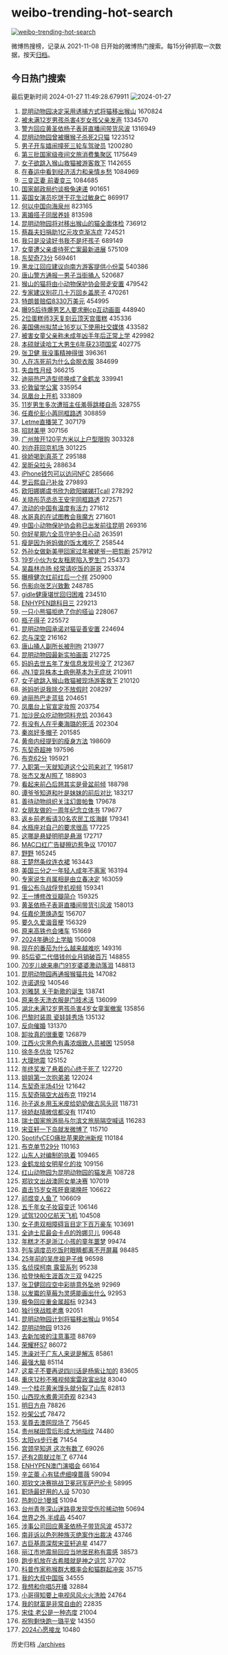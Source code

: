 # weibo-trending-hot-search

[![weibo-trending-hot-search](https://github.com/ameizi/weibo-trending-hot-search/actions/workflows/ci.yml/badge.svg)](https://github.com/ameizi/weibo-trending-hot-search/actions/workflows/ci.yml)

微博热搜榜，记录从 2021-11-08 日开始的微博热门搜索。每15分钟抓取一次数据，按天[归档](./archives)。

## 今日热门搜索

<!-- BEGIN --> 
最后更新时间 2024-01-27 11:49:28.679911 
![2024-01-27](https://imgs-storage.s3.us-east-005.backblazeb2.com/20240127/2024-01-27.png?versionId=4_z8fbbed132d73df8689c40f13_f1064e7554d042b31_d20240127_m034928_c005_v0501002_t0045_u01706327368513) 
1. [昆明动物园决定采用诱捕方式将猫移出猴山](https://s.weibo.com/weibo?q=%23%E6%98%86%E6%98%8E%E5%8A%A8%E7%89%A9%E5%9B%AD%E5%86%B3%E5%AE%9A%E9%87%87%E7%94%A8%E8%AF%B1%E6%8D%95%E6%96%B9%E5%BC%8F%E5%B0%86%E7%8C%AB%E7%A7%BB%E5%87%BA%E7%8C%B4%E5%B1%B1%23&t=31&band_rank=1&Refer=top) 1670824
1. [被未满12岁男孩杀害4岁女孩父亲发声](https://s.weibo.com/weibo?q=%23%E8%A2%AB%E6%9C%AA%E6%BB%A112%E5%B2%81%E7%94%B7%E5%AD%A9%E6%9D%80%E5%AE%B34%E5%B2%81%E5%A5%B3%E5%AD%A9%E7%88%B6%E4%BA%B2%E5%8F%91%E5%A3%B0%23&t=31&band_rank=16&Refer=top) 1334570
1. [警方回应黄圣依杨子表哥直播间带货风波](https://s.weibo.com/weibo?q=%23%E8%AD%A6%E6%96%B9%E5%9B%9E%E5%BA%94%E9%BB%84%E5%9C%A3%E4%BE%9D%E6%9D%A8%E5%AD%90%E8%A1%A8%E5%93%A5%E7%9B%B4%E6%92%AD%E9%97%B4%E5%B8%A6%E8%B4%A7%E9%A3%8E%E6%B3%A2%23&t=31&band_rank=1&Refer=top) 1316949
1. [昆明动物园曾被曝猴子杀死2只猫](https://s.weibo.com/weibo?q=%23%E6%98%86%E6%98%8E%E5%8A%A8%E7%89%A9%E5%9B%AD%E6%9B%BE%E8%A2%AB%E6%9B%9D%E7%8C%B4%E5%AD%90%E6%9D%80%E6%AD%BB2%E5%8F%AA%E7%8C%AB%23&t=31&band_rank=2&Refer=top) 1223512
1. [男子开车嬉闹撞死三轮车驾驶员](https://s.weibo.com/weibo?q=%23%E7%94%B7%E5%AD%90%E5%BC%80%E8%BD%A6%E5%AC%89%E9%97%B9%E6%92%9E%E6%AD%BB%E4%B8%89%E8%BD%AE%E8%BD%A6%E9%A9%BE%E9%A9%B6%E5%91%98%23&t=31&band_rank=22&Refer=top) 1200280
1. [第三批国家级夜间文旅消费集聚区](https://s.weibo.com/weibo?q=%23%E7%AC%AC%E4%B8%89%E6%89%B9%E5%9B%BD%E5%AE%B6%E7%BA%A7%E5%A4%9C%E9%97%B4%E6%96%87%E6%97%85%E6%B6%88%E8%B4%B9%E9%9B%86%E8%81%9A%E5%8C%BA%23&t=31&band_rank=3&Refer=top) 1175649
1. [女子欲跳入猴山救猫被游客救下](https://s.weibo.com/weibo?q=%23%E5%A5%B3%E5%AD%90%E6%AC%B2%E8%B7%B3%E5%85%A5%E7%8C%B4%E5%B1%B1%E6%95%91%E7%8C%AB%E8%A2%AB%E6%B8%B8%E5%AE%A2%E6%95%91%E4%B8%8B%23&t=31&band_rank=4&Refer=top) 1142655
1. [在春运中看到经济活力和亲情乡愁](https://s.weibo.com/weibo?q=%23%E5%9C%A8%E6%98%A5%E8%BF%90%E4%B8%AD%E7%9C%8B%E5%88%B0%E7%BB%8F%E6%B5%8E%E6%B4%BB%E5%8A%9B%E5%92%8C%E4%BA%B2%E6%83%85%E4%B9%A1%E6%84%81%23&t=31&band_rank=3&Refer=top) 1084969
1. [三变正妻 前妻变三](https://s.weibo.com/weibo?q=%E4%B8%89%E5%8F%98%E6%AD%A3%E5%A6%BB%20%E5%89%8D%E5%A6%BB%E5%8F%98%E4%B8%89&t=31&band_rank=40&Refer=top) 1084685
1. [国家邮政局约谈极兔速递](https://s.weibo.com/weibo?q=%23%E5%9B%BD%E5%AE%B6%E9%82%AE%E6%94%BF%E5%B1%80%E7%BA%A6%E8%B0%88%E6%9E%81%E5%85%94%E9%80%9F%E9%80%92%23&t=31&band_rank=8&Refer=top) 901651
1. [英国女演员吃饼干花生过敏身亡](https://s.weibo.com/weibo?q=%23%E8%8B%B1%E5%9B%BD%E5%A5%B3%E6%BC%94%E5%91%98%E5%90%83%E9%A5%BC%E5%B9%B2%E8%8A%B1%E7%94%9F%E8%BF%87%E6%95%8F%E8%BA%AB%E4%BA%A1%23&t=31&band_rank=31&Refer=top) 869917
1. [何以中国向海泉州](https://s.weibo.com/weibo?q=%23%E4%BD%95%E4%BB%A5%E4%B8%AD%E5%9B%BD%E5%90%91%E6%B5%B7%E6%B3%89%E5%B7%9E%23&t=31&band_rank=3&Refer=top) 823165
1. [离婚搭子同居养娃](https://s.weibo.com/weibo?q=%E7%A6%BB%E5%A9%9A%E6%90%AD%E5%AD%90%E5%90%8C%E5%B1%85%E5%85%BB%E5%A8%83&t=31&band_rank=13&Refer=top) 813598
1. [昆明动物园将对移出猴山的猫全面体检](https://s.weibo.com/weibo?q=%23%E6%98%86%E6%98%8E%E5%8A%A8%E7%89%A9%E5%9B%AD%E5%B0%86%E5%AF%B9%E7%A7%BB%E5%87%BA%E7%8C%B4%E5%B1%B1%E7%9A%84%E7%8C%AB%E5%85%A8%E9%9D%A2%E4%BD%93%E6%A3%80%23&t=31&band_rank=14&Refer=top) 736912
1. [蔡磊夫妇捐助1亿元攻克渐冻症](https://s.weibo.com/weibo?q=%23%E8%94%A1%E7%A3%8A%E5%A4%AB%E5%A6%87%E6%8D%90%E5%8A%A91%E4%BA%BF%E5%85%83%E6%94%BB%E5%85%8B%E6%B8%90%E5%86%BB%E7%97%87%23&t=31&band_rank=4&Refer=top) 724521
1. [我只是没读好书我不是坏孩子](https://s.weibo.com/weibo?q=%E6%88%91%E5%8F%AA%E6%98%AF%E6%B2%A1%E8%AF%BB%E5%A5%BD%E4%B9%A6%E6%88%91%E4%B8%8D%E6%98%AF%E5%9D%8F%E5%AD%A9%E5%AD%90&t=31&band_rank=10&Refer=top) 689149
1. [女童遭父亲虐待死亡案最新进展](https://s.weibo.com/weibo?q=%23%E5%A5%B3%E7%AB%A5%E9%81%AD%E7%88%B6%E4%BA%B2%E8%99%90%E5%BE%85%E6%AD%BB%E4%BA%A1%E6%A1%88%E6%9C%80%E6%96%B0%E8%BF%9B%E5%B1%95%23&t=31&band_rank=6&Refer=top) 575109
1. [东契奇73分](https://s.weibo.com/weibo?q=%23%E4%B8%9C%E5%A5%91%E5%A5%8773%E5%88%86%23&t=31&band_rank=8&Refer=top) 569461
1. [黑龙江回应建议向南方游客提供小份菜](https://s.weibo.com/weibo?q=%23%E9%BB%91%E9%BE%99%E6%B1%9F%E5%9B%9E%E5%BA%94%E5%BB%BA%E8%AE%AE%E5%90%91%E5%8D%97%E6%96%B9%E6%B8%B8%E5%AE%A2%E6%8F%90%E4%BE%9B%E5%B0%8F%E4%BB%BD%E8%8F%9C%23&t=31&band_rank=41&Refer=top) 540386
1. [唐山警方通报一男子当街捅人](https://s.weibo.com/weibo?q=%23%E5%94%90%E5%B1%B1%E8%AD%A6%E6%96%B9%E9%80%9A%E6%8A%A5%E4%B8%80%E7%94%B7%E5%AD%90%E5%BD%93%E8%A1%97%E6%8D%85%E4%BA%BA%23&t=31&band_rank=39&Refer=top) 520687
1. [猴山的猫将由小动物保护协会带走安置](https://s.weibo.com/weibo?q=%23%E7%8C%B4%E5%B1%B1%E7%9A%84%E7%8C%AB%E5%B0%86%E7%94%B1%E5%B0%8F%E5%8A%A8%E7%89%A9%E4%BF%9D%E6%8A%A4%E5%8D%8F%E4%BC%9A%E5%B8%A6%E8%B5%B0%E5%AE%89%E7%BD%AE%23&t=31&band_rank=32&Refer=top) 479542
1. [专家建议别花几十万回乡盖房子](https://s.weibo.com/weibo?q=%23%E4%B8%93%E5%AE%B6%E5%BB%BA%E8%AE%AE%E5%88%AB%E8%8A%B1%E5%87%A0%E5%8D%81%E4%B8%87%E5%9B%9E%E4%B9%A1%E7%9B%96%E6%88%BF%E5%AD%90%23&t=31&band_rank=5&Refer=top) 470261
1. [特朗普赔偿8330万美元](https://s.weibo.com/weibo?q=%23%E7%89%B9%E6%9C%97%E6%99%AE%E8%B5%94%E5%81%BF8330%E4%B8%87%E7%BE%8E%E5%85%83%23&t=31&band_rank=9&Refer=top) 454995
1. [曝95后待爆男艺人要求删cp互动画面](https://s.weibo.com/weibo?q=%23%E6%9B%9D95%E5%90%8E%E5%BE%85%E7%88%86%E7%94%B7%E8%89%BA%E4%BA%BA%E8%A6%81%E6%B1%82%E5%88%A0cp%E4%BA%92%E5%8A%A8%E7%94%BB%E9%9D%A2%23&t=31&band_rank=6&Refer=top) 448940
1. [2位蛋糕师3天复刻云顶天宫蛋糕](https://s.weibo.com/weibo?q=%232%E4%BD%8D%E8%9B%8B%E7%B3%95%E5%B8%883%E5%A4%A9%E5%A4%8D%E5%88%BB%E4%BA%91%E9%A1%B6%E5%A4%A9%E5%AE%AB%E8%9B%8B%E7%B3%95%23&t=31&band_rank=31&Refer=top) 435336
1. [美国佛州拟禁止16岁以下使用社交媒体](https://s.weibo.com/weibo?q=%23%E7%BE%8E%E5%9B%BD%E4%BD%9B%E5%B7%9E%E6%8B%9F%E7%A6%81%E6%AD%A216%E5%B2%81%E4%BB%A5%E4%B8%8B%E4%BD%BF%E7%94%A8%E7%A4%BE%E4%BA%A4%E5%AA%92%E4%BD%93%23&t=31&band_rank=7&Refer=top) 433582
1. [被害女童父亲称未成年凶手年后正常上学](https://s.weibo.com/weibo?q=%23%E8%A2%AB%E5%AE%B3%E5%A5%B3%E7%AB%A5%E7%88%B6%E4%BA%B2%E7%A7%B0%E6%9C%AA%E6%88%90%E5%B9%B4%E5%87%B6%E6%89%8B%E5%B9%B4%E5%90%8E%E6%AD%A3%E5%B8%B8%E4%B8%8A%E5%AD%A6%23&t=31&band_rank=13&Refer=top) 429982
1. [本硕就读哈工大男生6年获23项国奖](https://s.weibo.com/weibo?q=%23%E6%9C%AC%E7%A1%95%E5%B0%B1%E8%AF%BB%E5%93%88%E5%B7%A5%E5%A4%A7%E7%94%B7%E7%94%9F6%E5%B9%B4%E8%8E%B723%E9%A1%B9%E5%9B%BD%E5%A5%96%23&t=31&band_rank=34&Refer=top) 402775
1. [张卫健 我没事精神得很](https://s.weibo.com/weibo?q=%E5%BC%A0%E5%8D%AB%E5%81%A5%20%E6%88%91%E6%B2%A1%E4%BA%8B%E7%B2%BE%E7%A5%9E%E5%BE%97%E5%BE%88&t=31&band_rank=10&Refer=top) 396361
1. [人在冻死前为什么会脱衣服](https://s.weibo.com/weibo?q=%23%E4%BA%BA%E5%9C%A8%E5%86%BB%E6%AD%BB%E5%89%8D%E4%B8%BA%E4%BB%80%E4%B9%88%E4%BC%9A%E8%84%B1%E8%A1%A3%E6%9C%8D%23&t=31&band_rank=8&Refer=top) 384699
1. [失血性月经](https://s.weibo.com/weibo?q=%E5%A4%B1%E8%A1%80%E6%80%A7%E6%9C%88%E7%BB%8F&t=31&band_rank=11&Refer=top) 366215
1. [迪丽热巴造型师换成了金鹤龙](https://s.weibo.com/weibo?q=%23%E8%BF%AA%E4%B8%BD%E7%83%AD%E5%B7%B4%E9%80%A0%E5%9E%8B%E5%B8%88%E6%8D%A2%E6%88%90%E4%BA%86%E9%87%91%E9%B9%A4%E9%BE%99%23&t=31&band_rank=9&Refer=top) 339941
1. [伦敦留学公寓](https://s.weibo.com/weibo?q=%E4%BC%A6%E6%95%A6%E7%95%99%E5%AD%A6%E5%85%AC%E5%AF%93&t=31&band_rank=43&Refer=top) 335954
1. [凤凰台上开机](https://s.weibo.com/weibo?q=%23%E5%87%A4%E5%87%B0%E5%8F%B0%E4%B8%8A%E5%BC%80%E6%9C%BA%23&t=31&band_rank=16&Refer=top) 333809
1. [11岁男生多次遭班主任羞辱跳楼自杀](https://s.weibo.com/weibo?q=%2311%E5%B2%81%E7%94%B7%E7%94%9F%E5%A4%9A%E6%AC%A1%E9%81%AD%E7%8F%AD%E4%B8%BB%E4%BB%BB%E7%BE%9E%E8%BE%B1%E8%B7%B3%E6%A5%BC%E8%87%AA%E6%9D%80%23&t=31&band_rank=11&Refer=top) 328755
1. [任嘉伦彭小苒同框路透](https://s.weibo.com/weibo?q=%23%E4%BB%BB%E5%98%89%E4%BC%A6%E5%BD%AD%E5%B0%8F%E8%8B%92%E5%90%8C%E6%A1%86%E8%B7%AF%E9%80%8F%23&t=31&band_rank=17&Refer=top) 308859
1. [Letme直播哭了](https://s.weibo.com/weibo?q=%23Letme%E7%9B%B4%E6%92%AD%E5%93%AD%E4%BA%86%23&t=31&band_rank=31&Refer=top) 307179
1. [招财美甲](https://s.weibo.com/weibo?q=%E6%8B%9B%E8%B4%A2%E7%BE%8E%E7%94%B2&t=31&band_rank=50&Refer=top) 307156
1. [广州放开120平方米以上户型限购](https://s.weibo.com/weibo?q=%23%E5%B9%BF%E5%B7%9E%E6%94%BE%E5%BC%80120%E5%B9%B3%E6%96%B9%E7%B1%B3%E4%BB%A5%E4%B8%8A%E6%88%B7%E5%9E%8B%E9%99%90%E8%B4%AD%23&t=31&band_rank=20&Refer=top) 303328
1. [刘亦菲回京机场](https://s.weibo.com/weibo?q=%23%E5%88%98%E4%BA%A6%E8%8F%B2%E5%9B%9E%E4%BA%AC%E6%9C%BA%E5%9C%BA%23&t=31&band_rank=26&Refer=top) 301225
1. [徐娇喝到真茶了](https://s.weibo.com/weibo?q=%E5%BE%90%E5%A8%87%E5%96%9D%E5%88%B0%E7%9C%9F%E8%8C%B6%E4%BA%86&t=31&band_rank=12&Refer=top) 295188
1. [吴昕朵拉头](https://s.weibo.com/weibo?q=%23%E5%90%B4%E6%98%95%E6%9C%B5%E6%8B%89%E5%A4%B4%23&t=31&band_rank=14&Refer=top) 288634
1. [iPhone钱包可以访问NFC](https://s.weibo.com/weibo?q=%23iPhone%E9%92%B1%E5%8C%85%E5%8F%AF%E4%BB%A5%E8%AE%BF%E9%97%AENFC%23&t=31&band_rank=14&Refer=top) 285666
1. [罗云熙自己补妆](https://s.weibo.com/weibo?q=%E7%BD%97%E4%BA%91%E7%86%99%E8%87%AA%E5%B7%B1%E8%A1%A5%E5%A6%86&t=31&band_rank=35&Refer=top) 279893
1. [欧阳娜娜虞书欣为欧阳娣娣打call](https://s.weibo.com/weibo?q=%23%E6%AC%A7%E9%98%B3%E5%A8%9C%E5%A8%9C%E8%99%9E%E4%B9%A6%E6%AC%A3%E4%B8%BA%E6%AC%A7%E9%98%B3%E5%A8%A3%E5%A8%A3%E6%89%93call%23&t=31&band_rank=16&Refer=top) 278292
1. [关晓彤范丞丞王安宇同框路透](https://s.weibo.com/weibo?q=%23%E5%85%B3%E6%99%93%E5%BD%A4%E8%8C%83%E4%B8%9E%E4%B8%9E%E7%8E%8B%E5%AE%89%E5%AE%87%E5%90%8C%E6%A1%86%E8%B7%AF%E9%80%8F%23&t=31&band_rank=49&Refer=top) 272571
1. [流动的中国有温度有活力](https://s.weibo.com/weibo?q=%23%E6%B5%81%E5%8A%A8%E7%9A%84%E4%B8%AD%E5%9B%BD%E6%9C%89%E6%B8%A9%E5%BA%A6%E6%9C%89%E6%B4%BB%E5%8A%9B%23&t=31&band_rank=16&Refer=top) 271612
1. [水哥真的在试图教会我魔方](https://s.weibo.com/weibo?q=%23%E6%B0%B4%E5%93%A5%E7%9C%9F%E7%9A%84%E5%9C%A8%E8%AF%95%E5%9B%BE%E6%95%99%E4%BC%9A%E6%88%91%E9%AD%94%E6%96%B9%23&t=31&band_rank=41&Refer=top) 271601
1. [中国小动物保护协会称已出发前往昆明](https://s.weibo.com/weibo?q=%23%E4%B8%AD%E5%9B%BD%E5%B0%8F%E5%8A%A8%E7%89%A9%E4%BF%9D%E6%8A%A4%E5%8D%8F%E4%BC%9A%E7%A7%B0%E5%B7%B2%E5%87%BA%E5%8F%91%E5%89%8D%E5%BE%80%E6%98%86%E6%98%8E%23&t=31&band_rank=16&Refer=top) 269316
1. [你好星期六全员守护冬日心动](https://s.weibo.com/weibo?q=%23%E4%BD%A0%E5%A5%BD%E6%98%9F%E6%9C%9F%E5%85%AD%E5%85%A8%E5%91%98%E5%AE%88%E6%8A%A4%E5%86%AC%E6%97%A5%E5%BF%83%E5%8A%A8%23&t=31&band_rank=50&Refer=top) 263591
1. [瘦是因为爸妈做的饭太难吃了](https://s.weibo.com/weibo?q=%23%E7%98%A6%E6%98%AF%E5%9B%A0%E4%B8%BA%E7%88%B8%E5%A6%88%E5%81%9A%E7%9A%84%E9%A5%AD%E5%A4%AA%E9%9A%BE%E5%90%83%E4%BA%86%23&t=31&band_rank=22&Refer=top) 258544
1. [外孙女做新美甲回家过年被姥爷一把剪断](https://s.weibo.com/weibo?q=%23%E5%A4%96%E5%AD%99%E5%A5%B3%E5%81%9A%E6%96%B0%E7%BE%8E%E7%94%B2%E5%9B%9E%E5%AE%B6%E8%BF%87%E5%B9%B4%E8%A2%AB%E5%A7%A5%E7%88%B7%E4%B8%80%E6%8A%8A%E5%89%AA%E6%96%AD%23&t=31&band_rank=15&Refer=top) 257912
1. [19岁小伙为女友租房陷入罗生门](https://s.weibo.com/weibo?q=%2319%E5%B2%81%E5%B0%8F%E4%BC%99%E4%B8%BA%E5%A5%B3%E5%8F%8B%E7%A7%9F%E6%88%BF%E9%99%B7%E5%85%A5%E7%BD%97%E7%94%9F%E9%97%A8%23&t=31&band_rank=26&Refer=top) 254373
1. [吴磊林亦扬 经常请吃饭的哥哥](https://s.weibo.com/weibo?q=%E5%90%B4%E7%A3%8A%E6%9E%97%E4%BA%A6%E6%89%AC%20%E7%BB%8F%E5%B8%B8%E8%AF%B7%E5%90%83%E9%A5%AD%E7%9A%84%E5%93%A5%E5%93%A5&t=31&band_rank=15&Refer=top) 253374
1. [曝檀健次红前红后一个样](https://s.weibo.com/weibo?q=%23%E6%9B%9D%E6%AA%80%E5%81%A5%E6%AC%A1%E7%BA%A2%E5%89%8D%E7%BA%A2%E5%90%8E%E4%B8%80%E4%B8%AA%E6%A0%B7%23&t=31&band_rank=15&Refer=top) 250900
1. [伤影向张艺兴致歉](https://s.weibo.com/weibo?q=%23%E4%BC%A4%E5%BD%B1%E5%90%91%E5%BC%A0%E8%89%BA%E5%85%B4%E8%87%B4%E6%AD%89%23&t=31&band_rank=19&Refer=top) 248785
1. [gidle健康堪忧回归困难](https://s.weibo.com/weibo?q=%23gidle%E5%81%A5%E5%BA%B7%E5%A0%AA%E5%BF%A7%E5%9B%9E%E5%BD%92%E5%9B%B0%E9%9A%BE%23&t=31&band_rank=17&Refer=top) 234510
1. [ENHYPEN跳科目三](https://s.weibo.com/weibo?q=ENHYPEN%E8%B7%B3%E7%A7%91%E7%9B%AE%E4%B8%89&t=31&band_rank=18&Refer=top) 229213
1. [一只小熊猫拒绝了你的搭讪](https://s.weibo.com/weibo?q=%23%E4%B8%80%E5%8F%AA%E5%B0%8F%E7%86%8A%E7%8C%AB%E6%8B%92%E7%BB%9D%E4%BA%86%E4%BD%A0%E7%9A%84%E6%90%AD%E8%AE%AA%23&t=31&band_rank=32&Refer=top) 228067
1. [瓶子得子](https://s.weibo.com/weibo?q=%E7%93%B6%E5%AD%90%E5%BE%97%E5%AD%90&t=31&band_rank=19&Refer=top) 225572
1. [昆明动物园承诺对猫妥善安置](https://s.weibo.com/weibo?q=%23%E6%98%86%E6%98%8E%E5%8A%A8%E7%89%A9%E5%9B%AD%E6%89%BF%E8%AF%BA%E5%AF%B9%E7%8C%AB%E5%A6%A5%E5%96%84%E5%AE%89%E7%BD%AE%23&t=31&band_rank=18&Refer=top) 224694
1. [恋与深空](https://s.weibo.com/weibo?q=%E6%81%8B%E4%B8%8E%E6%B7%B1%E7%A9%BA&t=31&band_rank=19&Refer=top) 216162
1. [唐山捅人副所长被刑拘](https://s.weibo.com/weibo?q=%23%E5%94%90%E5%B1%B1%E6%8D%85%E4%BA%BA%E5%89%AF%E6%89%80%E9%95%BF%E8%A2%AB%E5%88%91%E6%8B%98%23&t=31&band_rank=20&Refer=top) 213977
1. [昆明动物园最新实拍画面](https://s.weibo.com/weibo?q=%23%E6%98%86%E6%98%8E%E5%8A%A8%E7%89%A9%E5%9B%AD%E6%9C%80%E6%96%B0%E5%AE%9E%E6%8B%8D%E7%94%BB%E9%9D%A2%23&t=31&band_rank=45&Refer=top) 212725
1. [妈妈去世五年了发信息发现号没了](https://s.weibo.com/weibo?q=%23%E5%A6%88%E5%A6%88%E5%8E%BB%E4%B8%96%E4%BA%94%E5%B9%B4%E4%BA%86%E5%8F%91%E4%BF%A1%E6%81%AF%E5%8F%91%E7%8E%B0%E5%8F%B7%E6%B2%A1%E4%BA%86%23&t=31&band_rank=21&Refer=top) 212367
1. [JN.1变异株本土病例基本为无症状](https://s.weibo.com/weibo?q=%23JN.1%E5%8F%98%E5%BC%82%E6%A0%AA%E6%9C%AC%E5%9C%9F%E7%97%85%E4%BE%8B%E5%9F%BA%E6%9C%AC%E4%B8%BA%E6%97%A0%E7%97%87%E7%8A%B6%23&t=31&band_rank=18&Refer=top) 210911
1. [女子欲跳入猴山救猫被现场游客救下](https://s.weibo.com/weibo?q=%23%E5%A5%B3%E5%AD%90%E6%AC%B2%E8%B7%B3%E5%85%A5%E7%8C%B4%E5%B1%B1%E6%95%91%E7%8C%AB%E8%A2%AB%E7%8E%B0%E5%9C%BA%E6%B8%B8%E5%AE%A2%E6%95%91%E4%B8%8B%23&t=31&band_rank=22&Refer=top) 210120
1. [爸妈听说我除夕不放假时](https://s.weibo.com/weibo?q=%23%E7%88%B8%E5%A6%88%E5%90%AC%E8%AF%B4%E6%88%91%E9%99%A4%E5%A4%95%E4%B8%8D%E6%94%BE%E5%81%87%E6%97%B6%23&t=31&band_rank=22&Refer=top) 208297
1. [迪丽热巴走蓝毯](https://s.weibo.com/weibo?q=%23%E8%BF%AA%E4%B8%BD%E7%83%AD%E5%B7%B4%E8%B5%B0%E8%93%9D%E6%AF%AF%23&t=31&band_rank=23&Refer=top) 204651
1. [凤凰台上官宣定妆照](https://s.weibo.com/weibo?q=%23%E5%87%A4%E5%87%B0%E5%8F%B0%E4%B8%8A%E5%AE%98%E5%AE%A3%E5%AE%9A%E5%A6%86%E7%85%A7%23&t=31&band_rank=25&Refer=top) 203754
1. [加沙民众吃动物饲料充饥](https://s.weibo.com/weibo?q=%23%E5%8A%A0%E6%B2%99%E6%B0%91%E4%BC%97%E5%90%83%E5%8A%A8%E7%89%A9%E9%A5%B2%E6%96%99%E5%85%85%E9%A5%A5%23&t=31&band_rank=19&Refer=top) 203643
1. [有没有人在乎秦海璐的死活](https://s.weibo.com/weibo?q=%23%E6%9C%89%E6%B2%A1%E6%9C%89%E4%BA%BA%E5%9C%A8%E4%B9%8E%E7%A7%A6%E6%B5%B7%E7%92%90%E7%9A%84%E6%AD%BB%E6%B4%BB%23&t=31&band_rank=35&Refer=top) 202304
1. [秦岚好多帽子](https://s.weibo.com/weibo?q=%23%E7%A7%A6%E5%B2%9A%E5%A5%BD%E5%A4%9A%E5%B8%BD%E5%AD%90%23&t=31&band_rank=26&Refer=top) 201585
1. [黄帝内经提到的瘦身方法](https://s.weibo.com/weibo?q=%E9%BB%84%E5%B8%9D%E5%86%85%E7%BB%8F%E6%8F%90%E5%88%B0%E7%9A%84%E7%98%A6%E8%BA%AB%E6%96%B9%E6%B3%95&t=31&band_rank=38&Refer=top) 198609
1. [东契奇超神](https://s.weibo.com/weibo?q=%23%E4%B8%9C%E5%A5%91%E5%A5%87%E8%B6%85%E7%A5%9E%23&t=31&band_rank=25&Refer=top) 197596
1. [布克62分](https://s.weibo.com/weibo?q=%23%E5%B8%83%E5%85%8B62%E5%88%86%23&t=31&band_rank=28&Refer=top) 195921
1. [入职第一天就知道这个公司来对了](https://s.weibo.com/weibo?q=%23%E5%85%A5%E8%81%8C%E7%AC%AC%E4%B8%80%E5%A4%A9%E5%B0%B1%E7%9F%A5%E9%81%93%E8%BF%99%E4%B8%AA%E5%85%AC%E5%8F%B8%E6%9D%A5%E5%AF%B9%E4%BA%86%23&t=31&band_rank=24&Refer=top) 195817
1. [张杰又发AI照了](https://s.weibo.com/weibo?q=%23%E5%BC%A0%E6%9D%B0%E5%8F%88%E5%8F%91AI%E7%85%A7%E4%BA%86%23&t=31&band_rank=25&Refer=top) 188903
1. [看起来前凸后翘其实是骨盆前倾](https://s.weibo.com/weibo?q=%E7%9C%8B%E8%B5%B7%E6%9D%A5%E5%89%8D%E5%87%B8%E5%90%8E%E7%BF%98%E5%85%B6%E5%AE%9E%E6%98%AF%E9%AA%A8%E7%9B%86%E5%89%8D%E5%80%BE&t=31&band_rank=48&Refer=top) 188798
1. [谭爷爷知道和叶是妹妹的前后对比](https://s.weibo.com/weibo?q=%23%E8%B0%AD%E7%88%B7%E7%88%B7%E7%9F%A5%E9%81%93%E5%92%8C%E5%8F%B6%E6%98%AF%E5%A6%B9%E5%A6%B9%E7%9A%84%E5%89%8D%E5%90%8E%E5%AF%B9%E6%AF%94%23&t=31&band_rank=26&Refer=top) 183217
1. [善待动物组织关注幻兽帕鲁](https://s.weibo.com/weibo?q=%23%E5%96%84%E5%BE%85%E5%8A%A8%E7%89%A9%E7%BB%84%E7%BB%87%E5%85%B3%E6%B3%A8%E5%B9%BB%E5%85%BD%E5%B8%95%E9%B2%81%23&t=31&band_rank=50&Refer=top) 179678
1. [女朋友做的一周年纪念立体书](https://s.weibo.com/weibo?q=%E5%A5%B3%E6%9C%8B%E5%8F%8B%E5%81%9A%E7%9A%84%E4%B8%80%E5%91%A8%E5%B9%B4%E7%BA%AA%E5%BF%B5%E7%AB%8B%E4%BD%93%E4%B9%A6&t=31&band_rank=31&Refer=top) 179677
1. [返乡前老板请30名农民工炫海鲜](https://s.weibo.com/weibo?q=%23%E8%BF%94%E4%B9%A1%E5%89%8D%E8%80%81%E6%9D%BF%E8%AF%B730%E5%90%8D%E5%86%9C%E6%B0%91%E5%B7%A5%E7%82%AB%E6%B5%B7%E9%B2%9C%23&t=31&band_rank=23&Refer=top) 179341
1. [水瓶座对自己的要求很高](https://s.weibo.com/weibo?q=%E6%B0%B4%E7%93%B6%E5%BA%A7%E5%AF%B9%E8%87%AA%E5%B7%B1%E7%9A%84%E8%A6%81%E6%B1%82%E5%BE%88%E9%AB%98&t=31&band_rank=34&Refer=top) 177225
1. [这哪是悬疑明明是悬溺](https://s.weibo.com/weibo?q=%E8%BF%99%E5%93%AA%E6%98%AF%E6%82%AC%E7%96%91%E6%98%8E%E6%98%8E%E6%98%AF%E6%82%AC%E6%BA%BA&t=31&band_rank=22&Refer=top) 172717
1. [MAC口红广告疑擦边惹争议](https://s.weibo.com/weibo?q=%23MAC%E5%8F%A3%E7%BA%A2%E5%B9%BF%E5%91%8A%E7%96%91%E6%93%A6%E8%BE%B9%E6%83%B9%E4%BA%89%E8%AE%AE%23&t=31&band_rank=26&Refer=top) 170107
1. [野野](https://s.weibo.com/weibo?q=%E9%87%8E%E9%87%8E&t=31&band_rank=27&Refer=top) 165245
1. [王楚然条纹连衣裙](https://s.weibo.com/weibo?q=%23%E7%8E%8B%E6%A5%9A%E7%84%B6%E6%9D%A1%E7%BA%B9%E8%BF%9E%E8%A1%A3%E8%A3%99%23&t=31&band_rank=23&Refer=top) 163443
1. [美国三分之一年轻人成年不离家](https://s.weibo.com/weibo?q=%23%E7%BE%8E%E5%9B%BD%E4%B8%89%E5%88%86%E4%B9%8B%E4%B8%80%E5%B9%B4%E8%BD%BB%E4%BA%BA%E6%88%90%E5%B9%B4%E4%B8%8D%E7%A6%BB%E5%AE%B6%23&t=31&band_rank=24&Refer=top) 163194
1. [专家说生肖属相是由立春决定](https://s.weibo.com/weibo?q=%23%E4%B8%93%E5%AE%B6%E8%AF%B4%E7%94%9F%E8%82%96%E5%B1%9E%E7%9B%B8%E6%98%AF%E7%94%B1%E7%AB%8B%E6%98%A5%E5%86%B3%E5%AE%9A%23&t=31&band_rank=24&Refer=top) 163059
1. [俄公布乌战俘登机视频](https://s.weibo.com/weibo?q=%23%E4%BF%84%E5%85%AC%E5%B8%83%E4%B9%8C%E6%88%98%E4%BF%98%E7%99%BB%E6%9C%BA%E8%A7%86%E9%A2%91%23&t=31&band_rank=42&Refer=top) 159341
1. [王一博修改豆瓣简介](https://s.weibo.com/weibo?q=%23%E7%8E%8B%E4%B8%80%E5%8D%9A%E4%BF%AE%E6%94%B9%E8%B1%86%E7%93%A3%E7%AE%80%E4%BB%8B%23&t=31&band_rank=28&Refer=top) 159325
1. [黄圣依杨子表哥直播间带货引风波](https://s.weibo.com/weibo?q=%23%E9%BB%84%E5%9C%A3%E4%BE%9D%E6%9D%A8%E5%AD%90%E8%A1%A8%E5%93%A5%E7%9B%B4%E6%92%AD%E9%97%B4%E5%B8%A6%E8%B4%A7%E5%BC%95%E9%A3%8E%E6%B3%A2%23&t=31&band_rank=29&Refer=top) 158013
1. [任嘉伦萧焕造型](https://s.weibo.com/weibo?q=%23%E4%BB%BB%E5%98%89%E4%BC%A6%E8%90%A7%E7%84%95%E9%80%A0%E5%9E%8B%23&t=31&band_rank=34&Refer=top) 156707
1. [要久久爱谐音梗](https://s.weibo.com/weibo?q=%E8%A6%81%E4%B9%85%E4%B9%85%E7%88%B1%E8%B0%90%E9%9F%B3%E6%A2%97&t=31&band_rank=35&Refer=top) 156329
1. [原来高铁也会堵车](https://s.weibo.com/weibo?q=%23%E5%8E%9F%E6%9D%A5%E9%AB%98%E9%93%81%E4%B9%9F%E4%BC%9A%E5%A0%B5%E8%BD%A6%23&t=31&band_rank=30&Refer=top) 151669
1. [2024年确诊上学脑](https://s.weibo.com/weibo?q=2024%E5%B9%B4%E7%A1%AE%E8%AF%8A%E4%B8%8A%E5%AD%A6%E8%84%91&t=31&band_rank=33&Refer=top) 150008
1. [现在的番茄为什么越来越难吃](https://s.weibo.com/weibo?q=%23%E7%8E%B0%E5%9C%A8%E7%9A%84%E7%95%AA%E8%8C%84%E4%B8%BA%E4%BB%80%E4%B9%88%E8%B6%8A%E6%9D%A5%E8%B6%8A%E9%9A%BE%E5%90%83%23&t=31&band_rank=32&Refer=top) 149316
1. [85后瓷二代借钱创业月销破百万](https://s.weibo.com/weibo?q=%2385%E5%90%8E%E7%93%B7%E4%BA%8C%E4%BB%A3%E5%80%9F%E9%92%B1%E5%88%9B%E4%B8%9A%E6%9C%88%E9%94%80%E7%A0%B4%E7%99%BE%E4%B8%87%23&t=31&band_rank=27&Refer=top) 148855
1. [70岁儿媳来串门91岁婆婆激动落泪](https://s.weibo.com/weibo?q=%2370%E5%B2%81%E5%84%BF%E5%AA%B3%E6%9D%A5%E4%B8%B2%E9%97%A891%E5%B2%81%E5%A9%86%E5%A9%86%E6%BF%80%E5%8A%A8%E8%90%BD%E6%B3%AA%23&t=31&band_rank=33&Refer=top) 148813
1. [昆明动物园再通报猴猫共处](https://s.weibo.com/weibo?q=%23%E6%98%86%E6%98%8E%E5%8A%A8%E7%89%A9%E5%9B%AD%E5%86%8D%E9%80%9A%E6%8A%A5%E7%8C%B4%E7%8C%AB%E5%85%B1%E5%A4%84%23&t=31&band_rank=31&Refer=top) 147082
1. [许诺退役](https://s.weibo.com/weibo?q=%E8%AE%B8%E8%AF%BA%E9%80%80%E5%BD%B9&t=31&band_rank=32&Refer=top) 140546
1. [刘雅瑟 关于新歌的诞生](https://s.weibo.com/weibo?q=%E5%88%98%E9%9B%85%E7%91%9F%20%E5%85%B3%E4%BA%8E%E6%96%B0%E6%AD%8C%E7%9A%84%E8%AF%9E%E7%94%9F&t=31&band_rank=30&Refer=top) 138741
1. [原来冬天洗衣服是门技术活](https://s.weibo.com/weibo?q=%23%E5%8E%9F%E6%9D%A5%E5%86%AC%E5%A4%A9%E6%B4%97%E8%A1%A3%E6%9C%8D%E6%98%AF%E9%97%A8%E6%8A%80%E6%9C%AF%E6%B4%BB%23&t=31&band_rank=28&Refer=top) 136099
1. [湖北未满12岁男孩杀害4岁女童案撤案](https://s.weibo.com/weibo?q=%23%E6%B9%96%E5%8C%97%E6%9C%AA%E6%BB%A112%E5%B2%81%E7%94%B7%E5%AD%A9%E6%9D%80%E5%AE%B34%E5%B2%81%E5%A5%B3%E7%AB%A5%E6%A1%88%E6%92%A4%E6%A1%88%23&t=31&band_rank=33&Refer=top) 135856
1. [巴黎时装周 瓷娃娃秀场](https://s.weibo.com/weibo?q=%E5%B7%B4%E9%BB%8E%E6%97%B6%E8%A3%85%E5%91%A8%20%E7%93%B7%E5%A8%83%E5%A8%83%E7%A7%80%E5%9C%BA&t=31&band_rank=34&Refer=top) 135132
1. [反向催婚](https://s.weibo.com/weibo?q=%E5%8F%8D%E5%90%91%E5%82%AC%E5%A9%9A&t=31&band_rank=29&Refer=top) 131370
1. [卸妆真的很重要](https://s.weibo.com/weibo?q=%23%E5%8D%B8%E5%A6%86%E7%9C%9F%E7%9A%84%E5%BE%88%E9%87%8D%E8%A6%81%23&t=31&band_rank=40&Refer=top) 126879
1. [江西火灾黑色有毒浓烟致人员被困](https://s.weibo.com/weibo?q=%23%E6%B1%9F%E8%A5%BF%E7%81%AB%E7%81%BE%E9%BB%91%E8%89%B2%E6%9C%89%E6%AF%92%E6%B5%93%E7%83%9F%E8%87%B4%E4%BA%BA%E5%91%98%E8%A2%AB%E5%9B%B0%23&t=31&band_rank=35&Refer=top) 125958
1. [徐冬冬仿妆](https://s.weibo.com/weibo?q=%23%E5%BE%90%E5%86%AC%E5%86%AC%E4%BB%BF%E5%A6%86%23&t=31&band_rank=30&Refer=top) 125762
1. [大理地震](https://s.weibo.com/weibo?q=%E5%A4%A7%E7%90%86%E5%9C%B0%E9%9C%87&t=31&band_rank=35&Refer=top) 125152
1. [年终奖发了悬着的心终于死了](https://s.weibo.com/weibo?q=%23%E5%B9%B4%E7%BB%88%E5%A5%96%E5%8F%91%E4%BA%86%E6%82%AC%E7%9D%80%E7%9A%84%E5%BF%83%E7%BB%88%E4%BA%8E%E6%AD%BB%E4%BA%86%23&t=31&band_rank=36&Refer=top) 122720
1. [姐姐第一次抱弟弟](https://s.weibo.com/weibo?q=%E5%A7%90%E5%A7%90%E7%AC%AC%E4%B8%80%E6%AC%A1%E6%8A%B1%E5%BC%9F%E5%BC%9F&t=31&band_rank=33&Refer=top) 122024
1. [东契奇半场41分](https://s.weibo.com/weibo?q=%23%E4%B8%9C%E5%A5%91%E5%A5%87%E5%8D%8A%E5%9C%BA41%E5%88%86%23&t=31&band_rank=34&Refer=top) 121642
1. [东契奇隔空大战布克](https://s.weibo.com/weibo?q=%23%E4%B8%9C%E5%A5%91%E5%A5%87%E9%9A%94%E7%A9%BA%E5%A4%A7%E6%88%98%E5%B8%83%E5%85%8B%23&t=31&band_rank=37&Refer=top) 119214
1. [孙子返乡用玉米皮给奶奶做古风头冠](https://s.weibo.com/weibo?q=%23%E5%AD%99%E5%AD%90%E8%BF%94%E4%B9%A1%E7%94%A8%E7%8E%89%E7%B1%B3%E7%9A%AE%E7%BB%99%E5%A5%B6%E5%A5%B6%E5%81%9A%E5%8F%A4%E9%A3%8E%E5%A4%B4%E5%86%A0%23&t=31&band_rank=42&Refer=top) 118731
1. [徐娇赵晴微信都没有](https://s.weibo.com/weibo?q=%E5%BE%90%E5%A8%87%E8%B5%B5%E6%99%B4%E5%BE%AE%E4%BF%A1%E9%83%BD%E6%B2%A1%E6%9C%89&t=31&band_rank=37&Refer=top) 117410
1. [瑞士国家旅游局与尔滨文旅局隔空喊话](https://s.weibo.com/weibo?q=%23%E7%91%9E%E5%A3%AB%E5%9B%BD%E5%AE%B6%E6%97%85%E6%B8%B8%E5%B1%80%E4%B8%8E%E5%B0%94%E6%BB%A8%E6%96%87%E6%97%85%E5%B1%80%E9%9A%94%E7%A9%BA%E5%96%8A%E8%AF%9D%23&t=31&band_rank=37&Refer=top) 116283
1. [宋亚轩一下岛就发微博了](https://s.weibo.com/weibo?q=%23%E5%AE%8B%E4%BA%9A%E8%BD%A9%E4%B8%80%E4%B8%8B%E5%B2%9B%E5%B0%B1%E5%8F%91%E5%BE%AE%E5%8D%9A%E4%BA%86%23&t=31&band_rank=38&Refer=top) 115710
1. [SpotifyCEO痛批苹果欧洲新规](https://s.weibo.com/weibo?q=%23SpotifyCEO%E7%97%9B%E6%89%B9%E8%8B%B9%E6%9E%9C%E6%AC%A7%E6%B4%B2%E6%96%B0%E8%A7%84%23&t=31&band_rank=39&Refer=top) 110184
1. [布克单节29分](https://s.weibo.com/weibo?q=%23%E5%B8%83%E5%85%8B%E5%8D%95%E8%8A%8229%E5%88%86%23&t=31&band_rank=38&Refer=top) 110163
1. [山东人对编制的执着](https://s.weibo.com/weibo?q=%E5%B1%B1%E4%B8%9C%E4%BA%BA%E5%AF%B9%E7%BC%96%E5%88%B6%E7%9A%84%E6%89%A7%E7%9D%80&t=31&band_rank=40&Refer=top) 109465
1. [金鹤龙给女明星化的妆](https://s.weibo.com/weibo?q=%23%E9%87%91%E9%B9%A4%E9%BE%99%E7%BB%99%E5%A5%B3%E6%98%8E%E6%98%9F%E5%8C%96%E7%9A%84%E5%A6%86%23&t=31&band_rank=47&Refer=top) 109156
1. [红山动物园为昆明动物园的猫发声](https://s.weibo.com/weibo?q=%23%E7%BA%A2%E5%B1%B1%E5%8A%A8%E7%89%A9%E5%9B%AD%E4%B8%BA%E6%98%86%E6%98%8E%E5%8A%A8%E7%89%A9%E5%9B%AD%E7%9A%84%E7%8C%AB%E5%8F%91%E5%A3%B0%23&t=31&band_rank=44&Refer=top) 108728
1. [郑钦文出战澳网女单决赛](https://s.weibo.com/weibo?q=%23%E9%83%91%E9%92%A6%E6%96%87%E5%87%BA%E6%88%98%E6%BE%B3%E7%BD%91%E5%A5%B3%E5%8D%95%E5%86%B3%E8%B5%9B%23&t=31&band_rank=42&Refer=top) 107019
1. [直击15岁女孩肝衰竭换肝](https://s.weibo.com/weibo?q=%23%E7%9B%B4%E5%87%BB15%E5%B2%81%E5%A5%B3%E5%AD%A9%E8%82%9D%E8%A1%B0%E7%AB%AD%E6%8D%A2%E8%82%9D%23&t=31&band_rank=40&Refer=top) 106622
1. [祁煜变人鱼了](https://s.weibo.com/weibo?q=%E7%A5%81%E7%85%9C%E5%8F%98%E4%BA%BA%E9%B1%BC%E4%BA%86&t=31&band_rank=41&Refer=top) 106609
1. [五千年女子妆容变迁](https://s.weibo.com/weibo?q=%E4%BA%94%E5%8D%83%E5%B9%B4%E5%A5%B3%E5%AD%90%E5%A6%86%E5%AE%B9%E5%8F%98%E8%BF%81&t=31&band_rank=39&Refer=top) 106146
1. [试驾1200亿航天飞机](https://s.weibo.com/weibo?q=%E8%AF%95%E9%A9%BE1200%E4%BA%BF%E8%88%AA%E5%A4%A9%E9%A3%9E%E6%9C%BA&t=31&band_rank=50&Refer=top) 104508
1. [女子患双相障碍盲目定下百万豪车](https://s.weibo.com/weibo?q=%23%E5%A5%B3%E5%AD%90%E6%82%A3%E5%8F%8C%E7%9B%B8%E9%9A%9C%E7%A2%8D%E7%9B%B2%E7%9B%AE%E5%AE%9A%E4%B8%8B%E7%99%BE%E4%B8%87%E8%B1%AA%E8%BD%A6%23&t=31&band_rank=49&Refer=top) 103691
1. [全迪士尼最会卡点的玲娜贝儿](https://s.weibo.com/weibo?q=%E5%85%A8%E8%BF%AA%E5%A3%AB%E5%B0%BC%E6%9C%80%E4%BC%9A%E5%8D%A1%E7%82%B9%E7%9A%84%E7%8E%B2%E5%A8%9C%E8%B4%9D%E5%84%BF&t=31&band_rank=42&Refer=top) 99648
1. [年糕才不是浙江小孩的童年噩梦](https://s.weibo.com/weibo?q=%23%E5%B9%B4%E7%B3%95%E6%89%8D%E4%B8%8D%E6%98%AF%E6%B5%99%E6%B1%9F%E5%B0%8F%E5%AD%A9%E7%9A%84%E7%AB%A5%E5%B9%B4%E5%99%A9%E6%A2%A6%23&t=31&band_rank=42&Refer=top) 99474
1. [列车调度员吃饭时眼睛都离不开屏幕](https://s.weibo.com/weibo?q=%23%E5%88%97%E8%BD%A6%E8%B0%83%E5%BA%A6%E5%91%98%E5%90%83%E9%A5%AD%E6%97%B6%E7%9C%BC%E7%9D%9B%E9%83%BD%E7%A6%BB%E4%B8%8D%E5%BC%80%E5%B1%8F%E5%B9%95%23&t=31&band_rank=40&Refer=top) 98485
1. [25年前的吴彦祖尹子维](https://s.weibo.com/weibo?q=%2325%E5%B9%B4%E5%89%8D%E7%9A%84%E5%90%B4%E5%BD%A6%E7%A5%96%E5%B0%B9%E5%AD%90%E7%BB%B4%23&t=31&band_rank=45&Refer=top) 96598
1. [名侦探柯南 露营系列](https://s.weibo.com/weibo?q=%E5%90%8D%E4%BE%A6%E6%8E%A2%E6%9F%AF%E5%8D%97%20%E9%9C%B2%E8%90%A5%E7%B3%BB%E5%88%97&t=31&band_rank=43&Refer=top) 95238
1. [哈登快船生涯首次三双](https://s.weibo.com/weibo?q=%23%E5%93%88%E7%99%BB%E5%BF%AB%E8%88%B9%E7%94%9F%E6%B6%AF%E9%A6%96%E6%AC%A1%E4%B8%89%E5%8F%8C%23&t=31&band_rank=48&Refer=top) 94225
1. [张卫健回应空中彩排意外坠地](https://s.weibo.com/weibo?q=%23%E5%BC%A0%E5%8D%AB%E5%81%A5%E5%9B%9E%E5%BA%94%E7%A9%BA%E4%B8%AD%E5%BD%A9%E6%8E%92%E6%84%8F%E5%A4%96%E5%9D%A0%E5%9C%B0%23&t=31&band_rank=49&Refer=top) 92969
1. [以发霉的草莓为灵感能画出什么](https://s.weibo.com/weibo?q=%E4%BB%A5%E5%8F%91%E9%9C%89%E7%9A%84%E8%8D%89%E8%8E%93%E4%B8%BA%E7%81%B5%E6%84%9F%E8%83%BD%E7%94%BB%E5%87%BA%E4%BB%80%E4%B9%88&t=31&band_rank=39&Refer=top) 92953
1. [极兔回应重金属超标](https://s.weibo.com/weibo?q=%23%E6%9E%81%E5%85%94%E5%9B%9E%E5%BA%94%E9%87%8D%E9%87%91%E5%B1%9E%E8%B6%85%E6%A0%87%23&t=31&band_rank=47&Refer=top) 92343
1. [独行侠战胜老鹰](https://s.weibo.com/weibo?q=%23%E7%8B%AC%E8%A1%8C%E4%BE%A0%E6%88%98%E8%83%9C%E8%80%81%E9%B9%B0%23&t=31&band_rank=43&Refer=top) 92051
1. [昆明动物园计划将猫移出猴山](https://s.weibo.com/weibo?q=%23%E6%98%86%E6%98%8E%E5%8A%A8%E7%89%A9%E5%9B%AD%E8%AE%A1%E5%88%92%E5%B0%86%E7%8C%AB%E7%A7%BB%E5%87%BA%E7%8C%B4%E5%B1%B1%23&t=31&band_rank=44&Refer=top) 91654
1. [昆明动物园](https://s.weibo.com/weibo?q=%E6%98%86%E6%98%8E%E5%8A%A8%E7%89%A9%E5%9B%AD&t=31&band_rank=45&Refer=top) 91326
1. [去新加坡的注意事项](https://s.weibo.com/weibo?q=%E5%8E%BB%E6%96%B0%E5%8A%A0%E5%9D%A1%E7%9A%84%E6%B3%A8%E6%84%8F%E4%BA%8B%E9%A1%B9&t=31&band_rank=47&Refer=top) 88769
1. [荣耀杯S7](https://s.weibo.com/weibo?q=%23%E8%8D%A3%E8%80%80%E6%9D%AFS7%23&t=31&band_rank=46&Refer=top) 86072
1. [洗澡对于广东人来说是解冻](https://s.weibo.com/weibo?q=%23%E6%B4%97%E6%BE%A1%E5%AF%B9%E4%BA%8E%E5%B9%BF%E4%B8%9C%E4%BA%BA%E6%9D%A5%E8%AF%B4%E6%98%AF%E8%A7%A3%E5%86%BB%23&t=31&band_rank=49&Refer=top) 85861
1. [最强大脑](https://s.weibo.com/weibo?q=%E6%9C%80%E5%BC%BA%E5%A4%A7%E8%84%91&t=31&band_rank=47&Refer=top) 85114
1. [这辈子不要再说四川话是杨紫让加的](https://s.weibo.com/weibo?q=%23%E8%BF%99%E8%BE%88%E5%AD%90%E4%B8%8D%E8%A6%81%E5%86%8D%E8%AF%B4%E5%9B%9B%E5%B7%9D%E8%AF%9D%E6%98%AF%E6%9D%A8%E7%B4%AB%E8%AE%A9%E5%8A%A0%E7%9A%84%23&t=31&band_rank=37&Refer=top) 83605
1. [重庆12秒不雅视频案雷政富出狱](https://s.weibo.com/weibo?q=%23%E9%87%8D%E5%BA%8612%E7%A7%92%E4%B8%8D%E9%9B%85%E8%A7%86%E9%A2%91%E6%A1%88%E9%9B%B7%E6%94%BF%E5%AF%8C%E5%87%BA%E7%8B%B1%23&t=31&band_rank=48&Refer=top) 83040
1. [一个桂花黄米馒头就分裂了山东](https://s.weibo.com/weibo?q=%E4%B8%80%E4%B8%AA%E6%A1%82%E8%8A%B1%E9%BB%84%E7%B1%B3%E9%A6%92%E5%A4%B4%E5%B0%B1%E5%88%86%E8%A3%82%E4%BA%86%E5%B1%B1%E4%B8%9C&t=31&band_rank=38&Refer=top) 82813
1. [山西现水煮黄河奇观](https://s.weibo.com/weibo?q=%23%E5%B1%B1%E8%A5%BF%E7%8E%B0%E6%B0%B4%E7%85%AE%E9%BB%84%E6%B2%B3%E5%A5%87%E8%A7%82%23&t=31&band_rank=50&Refer=top) 82343
1. [明日方舟](https://s.weibo.com/weibo?q=%E6%98%8E%E6%97%A5%E6%96%B9%E8%88%9F&t=31&band_rank=48&Refer=top) 78826
1. [吵架公式](https://s.weibo.com/weibo?q=%E5%90%B5%E6%9E%B6%E5%85%AC%E5%BC%8F&t=31&band_rank=49&Refer=top) 78472
1. [吴尊去澳网现场了](https://s.weibo.com/weibo?q=%E5%90%B4%E5%B0%8A%E5%8E%BB%E6%BE%B3%E7%BD%91%E7%8E%B0%E5%9C%BA%E4%BA%86&t=31&band_rank=46&Refer=top) 75645
1. [贵州梯田雪后形成大地指纹](https://s.weibo.com/weibo?q=%23%E8%B4%B5%E5%B7%9E%E6%A2%AF%E7%94%B0%E9%9B%AA%E5%90%8E%E5%BD%A2%E6%88%90%E5%A4%A7%E5%9C%B0%E6%8C%87%E7%BA%B9%23&t=31&band_rank=48&Refer=top) 74480
1. [太阳vs步行者](https://s.weibo.com/weibo?q=%23%E5%A4%AA%E9%98%B3vs%E6%AD%A5%E8%A1%8C%E8%80%85%23&t=31&band_rank=49&Refer=top) 71454
1. [宫颈早知道 这次有数了](https://s.weibo.com/weibo?q=%E5%AE%AB%E9%A2%88%E6%97%A9%E7%9F%A5%E9%81%93%20%E8%BF%99%E6%AC%A1%E6%9C%89%E6%95%B0%E4%BA%86&t=31&band_rank=44&Refer=top) 69026
1. [还有2周就过年了](https://s.weibo.com/weibo?q=%23%E8%BF%98%E6%9C%892%E5%91%A8%E5%B0%B1%E8%BF%87%E5%B9%B4%E4%BA%86%23&t=31&band_rank=32&Refer=top) 67744
1. [ENHYPEN澳门演唱会](https://s.weibo.com/weibo?q=ENHYPEN%E6%BE%B3%E9%97%A8%E6%BC%94%E5%94%B1%E4%BC%9A&t=31&band_rank=50&Refer=top) 66164
1. [辛芷蕾 心有猛虎细嗅蔷薇](https://s.weibo.com/weibo?q=%E8%BE%9B%E8%8A%B7%E8%95%BE%20%E5%BF%83%E6%9C%89%E7%8C%9B%E8%99%8E%E7%BB%86%E5%97%85%E8%94%B7%E8%96%87&t=31&band_rank=46&Refer=top) 59094
1. [郑钦文决赛挑战卫冕冠军萨巴伦卡](https://s.weibo.com/weibo?q=%23%E9%83%91%E9%92%A6%E6%96%87%E5%86%B3%E8%B5%9B%E6%8C%91%E6%88%98%E5%8D%AB%E5%86%95%E5%86%A0%E5%86%9B%E8%90%A8%E5%B7%B4%E4%BC%A6%E5%8D%A1%23&t=31&band_rank=38&Refer=top) 58995
1. [职场最好用的人设](https://s.weibo.com/weibo?q=%E8%81%8C%E5%9C%BA%E6%9C%80%E5%A5%BD%E7%94%A8%E7%9A%84%E4%BA%BA%E8%AE%BE&t=31&band_rank=41&Refer=top) 57030
1. [热刺0比1曼城](https://s.weibo.com/weibo?q=%23%E7%83%AD%E5%88%BA0%E6%AF%941%E6%9B%BC%E5%9F%8E%23&t=31&band_rank=35&Refer=top) 51094
1. [台州青年深山迷路竟发现受伤珍稀动物](https://s.weibo.com/weibo?q=%23%E5%8F%B0%E5%B7%9E%E9%9D%92%E5%B9%B4%E6%B7%B1%E5%B1%B1%E8%BF%B7%E8%B7%AF%E7%AB%9F%E5%8F%91%E7%8E%B0%E5%8F%97%E4%BC%A4%E7%8F%8D%E7%A8%80%E5%8A%A8%E7%89%A9%23&t=31&band_rank=40&Refer=top) 50694
1. [世界之外 半成品](https://s.weibo.com/weibo?q=%E4%B8%96%E7%95%8C%E4%B9%8B%E5%A4%96%20%E5%8D%8A%E6%88%90%E5%93%81&t=31&band_rank=48&Refer=top) 45407
1. [涉事公司回应黄圣依杨子带货风波](https://s.weibo.com/weibo?q=%23%E6%B6%89%E4%BA%8B%E5%85%AC%E5%8F%B8%E5%9B%9E%E5%BA%94%E9%BB%84%E5%9C%A3%E4%BE%9D%E6%9D%A8%E5%AD%90%E5%B8%A6%E8%B4%A7%E9%A3%8E%E6%B3%A2%23&t=31&band_rank=50&Refer=top) 45372
1. [南非诉以色列种族灭绝案作出裁决](https://s.weibo.com/weibo?q=%23%E5%8D%97%E9%9D%9E%E8%AF%89%E4%BB%A5%E8%89%B2%E5%88%97%E7%A7%8D%E6%97%8F%E7%81%AD%E7%BB%9D%E6%A1%88%E4%BD%9C%E5%87%BA%E8%A3%81%E5%86%B3%23&t=31&band_rank=38&Refer=top) 43746
1. [古巨基周深帮宋亚轩追星](https://s.weibo.com/weibo?q=%23%E5%8F%A4%E5%B7%A8%E5%9F%BA%E5%91%A8%E6%B7%B1%E5%B8%AE%E5%AE%8B%E4%BA%9A%E8%BD%A9%E8%BF%BD%E6%98%9F%23&t=31&band_rank=49&Refer=top) 41477
1. [丽江市地震局回应当地居民称有震感](https://s.weibo.com/weibo?q=%23%E4%B8%BD%E6%B1%9F%E5%B8%82%E5%9C%B0%E9%9C%87%E5%B1%80%E5%9B%9E%E5%BA%94%E5%BD%93%E5%9C%B0%E5%B1%85%E6%B0%91%E7%A7%B0%E6%9C%89%E9%9C%87%E6%84%9F%23&t=31&band_rank=44&Refer=top) 38573
1. [跑步机放在古希腊就是神之诅咒](https://s.weibo.com/weibo?q=%E8%B7%91%E6%AD%A5%E6%9C%BA%E6%94%BE%E5%9C%A8%E5%8F%A4%E5%B8%8C%E8%85%8A%E5%B0%B1%E6%98%AF%E7%A5%9E%E4%B9%8B%E8%AF%85%E5%92%92&t=31&band_rank=47&Refer=top) 37702
1. [科普作家称猴群大概率会和猫群起冲突](https://s.weibo.com/weibo?q=%23%E7%A7%91%E6%99%AE%E4%BD%9C%E5%AE%B6%E7%A7%B0%E7%8C%B4%E7%BE%A4%E5%A4%A7%E6%A6%82%E7%8E%87%E4%BC%9A%E5%92%8C%E7%8C%AB%E7%BE%A4%E8%B5%B7%E5%86%B2%E7%AA%81%23&t=31&band_rank=24&Refer=top) 35715
1. [我的大叔中国版](https://s.weibo.com/weibo?q=%E6%88%91%E7%9A%84%E5%A4%A7%E5%8F%94%E4%B8%AD%E5%9B%BD%E7%89%88&t=31&band_rank=50&Refer=top) 34555
1. [我想和你唱5开播](https://s.weibo.com/weibo?q=%23%E6%88%91%E6%83%B3%E5%92%8C%E4%BD%A0%E5%94%B15%E5%BC%80%E6%92%AD%23&t=31&band_rank=50&Refer=top) 32884
1. [小哥得知要上电视风风火火洗脸](https://s.weibo.com/weibo?q=%23%E5%B0%8F%E5%93%A5%E5%BE%97%E7%9F%A5%E8%A6%81%E4%B8%8A%E7%94%B5%E8%A7%86%E9%A3%8E%E9%A3%8E%E7%81%AB%E7%81%AB%E6%B4%97%E8%84%B8%23&t=31&band_rank=50&Refer=top) 24764
1. [我的财富是非常自由的](https://s.weibo.com/weibo?q=%E6%88%91%E7%9A%84%E8%B4%A2%E5%AF%8C%E6%98%AF%E9%9D%9E%E5%B8%B8%E8%87%AA%E7%94%B1%E7%9A%84&t=31&band_rank=50&Refer=top) 22835
1. [宋佳 老公是一种态度](https://s.weibo.com/weibo?q=%E5%AE%8B%E4%BD%B3%20%E8%80%81%E5%85%AC%E6%98%AF%E4%B8%80%E7%A7%8D%E6%80%81%E5%BA%A6&t=31&band_rank=50&Refer=top) 21004
1. [祝狗剩快跑一璐平安](https://s.weibo.com/weibo?q=%23%E7%A5%9D%E7%8B%97%E5%89%A9%E5%BF%AB%E8%B7%91%E4%B8%80%E7%92%90%E5%B9%B3%E5%AE%89%23&t=31&band_rank=44&Refer=top) 14350
1. [2024心愿接龙](https://s.weibo.com/weibo?q=2024%E5%BF%83%E6%84%BF%E6%8E%A5%E9%BE%99&t=31&band_rank=48&Refer=top) 10480
<!-- END -->

历史归档 [./archives](./archives)

